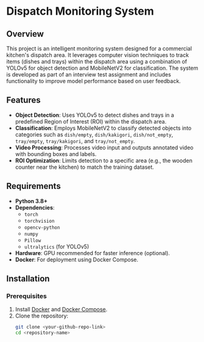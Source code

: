 # Dispatch Monitoring System

## Overview
This project is an intelligent monitoring system designed for a commercial kitchen's dispatch area. It leverages computer vision techniques to track items (dishes and trays) within the dispatch area using a combination of YOLOv5 for object detection and MobileNetV2 for classification. The system is developed as part of an interview test assignment and includes functionality to improve model performance based on user feedback.

## Features
- **Object Detection**: Uses YOLOv5 to detect dishes and trays in a predefined Region of Interest (ROI) within the dispatch area.
- **Classification**: Employs MobileNetV2 to classify detected objects into categories such as `dish/empty`, `dish/kakigori`, `dish/not_empty`, `tray/empty`, `tray/kakigori`, and `tray/not_empty`.
- **Video Processing**: Processes video input and outputs annotated video with bounding boxes and labels.
- **ROI Optimization**: Limits detection to a specific area (e.g., the wooden counter near the kitchen) to match the training dataset.

## Requirements
- **Python 3.8+**
- **Dependencies**:
  - `torch`
  - `torchvision`
  - `opencv-python`
  - `numpy`
  - `Pillow`
  - `ultralytics` (for YOLOv5)
- **Hardware**: GPU recommended for faster inference (optional).
- **Docker**: For deployment using Docker Compose.

## Installation

### Prerequisites
1. Install [Docker](https://docs.docker.com/get-docker/) and [Docker Compose](https://docs.docker.com/compose/install/).
2. Clone the repository:
   ```bash
   git clone <your-github-repo-link>
   cd <repository-name>

